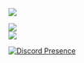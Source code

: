 ![](https://i.imgur.com/6c13FYn.png)

![](https://github-readme-stats.vercel.app/api?username=soevielofficial&theme=radical&hide_border=false&include_all_commits=true&count_private=false)<br/>
![](https://github-readme-stats.vercel.app/api/top-langs/?username=soevielofficial&theme=radical&hide_border=false&include_all_commits=true&count_private=false&layout=compact)<br/>

[![Discord Presence](https://lanyard.cnrad.dev/api/442224069899976707)](https://discord.com/users/442224069899976707)
